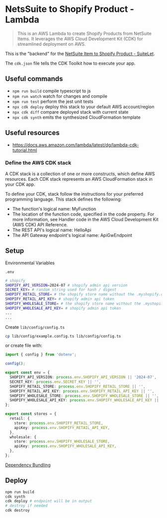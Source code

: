 # NetsSuite to Shopify Product - Lambda

> This is an AWS Lambda to create Shopify Products from NetSuite Items. It leverages the AWS Cloud Development Kit (CDK) for streamlined deployment on AWS.

This is the "backend" for the [NetSuite Item to Shopify Product - SuiteLet](https://github.com/SuavecitoInc/netsuite-item-to-shopify-product-suitelet).

The `cdk.json` file tells the CDK Toolkit how to execute your app.

## Useful commands

- `npm run build` compile typescript to js
- `npm run watch` watch for changes and compile
- `npm run test` perform the jest unit tests
- `npx cdk deploy` deploy this stack to your default AWS account/region
- `npx cdk diff` compare deployed stack with current state
- `npx cdk synth` emits the synthesized CloudFormation template

## Useful resources

- https://docs.aws.amazon.com/lambda/latest/dg/lambda-cdk-tutorial.html

### Define the AWS CDK stack

A CDK stack is a collection of one or more constructs, which define AWS resources. Each CDK stack represents an AWS CloudFormation stack in your CDK app.

To define your CDK, stack follow the instructions for your preferred programming language. This stack defines the following:

- The function's logical name: MyFunction
- The location of the function code, specified in the code property. For more information, see Handler code in the AWS Cloud Development Kit (AWS CDK) API Reference.
- The REST API's logical name: HelloApi
- The API Gateway endpoint's logical name: ApiGwEndpoint

## Setup

Environmental Variables

`.env`

```bash
# shopify
SHOPIFY_API_VERSION=2024-07 # shopify admin api version
SECRET_KEY= # random string used for hash / digest
SHOPIFY_RETAIL_STORE= # the shopify store name without the .myshopify.com
SHOPIFY_RETAIL_API_KEY= # shopify admin api token
SHOPIFY_WHOLESALE_STORE= # the shopify store name without the .myshopify.com
SHOPIFY_WHOLESALE_API_KEY= # shopify admin api token
...
...
```

Create `lib/config/config.ts`

```bash
cp lib/config/example.config.ts lib/config/config.ts
```

or create file with:

```typescript
import { config } from 'dotenv';

config();

export const env = {
  SHOPIFY_API_VERSION: process.env.SHOPIFY_API_VERSION || '2024-07',
  SECRET_KEY: process.env.SECRET_KEY || '',
  SHOPIFY_RETAIL_STORE: process.env.SHOPIFY_RETAIL_STORE || '',
  SHOPIFY_RETAIL_API_KEY: process.env.SHOPIFY_RETAIL_API_KEY || '',
  SHOPIFY_WHOLESALE_STORE: process.env.SHOPIFY_WHOLESALE_STORE || '',
  SHOPIFY_WHOLESALE_API_KEY: process.env.SHOPIFY_WHOLESALE_API_KEY || '',
};

export const stores = {
  retail: {
    store: process.env.SHOPIFY_RETAIL_STORE,
    apiKey: process.env.SHOPIFY_RETAIL_API_KEY,
  },
  wholesale: {
    store: process.env.SHOPIFY_WHOLESALE_STORE,
    apiKey: process.env.SHOPIFY_WHOLESALE_API_KEY,
  },
};
```

[Dependency Bundling](./BUNDLE.md)

## Deploy

```bash
npm run build
cdk synth
cdk deploy # endpoint will be in output
# destroy if needed
cdk destroy
```
